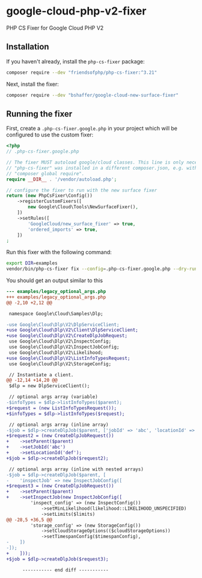 # google-cloud-php-v2-fixer
PHP CS Fixer for Google Cloud PHP V2

## Installation

If you haven't already, install the `php-cs-fixer` package:

```sh
composer require --dev "friendsofphp/php-cs-fixer:^3.21"
```

Next, install the fixer:

```sh
composer require --dev "bshaffer/google-cloud-new-surface-fixer"
```

## Running the fixer

First, create a `.php-cs-fixer.google.php` in your project which will be
configured to use the custom fixer:

```php
<?php
// .php-cs-fixer.google.php

// The fixer MUST autoload google/cloud classes. This line is only necessary if
// "php-cs-fixer" was installed in a different composer.json, e.g. with
// "composer global require".
require __DIR__ . '/vendor/autoload.php';

// configure the fixer to run with the new surface fixer
return (new PhpCsFixer\Config())
    ->registerCustomFixers([
        new Google\Cloud\Tools\NewSurfaceFixer(),
    ])
    ->setRules([
        'GoogleCloud/new_surface_fixer' => true,
        'ordered_imports' => true,
    ])
;
```

Run this fixer with the following command:

```sh
export DIR=examples
vendor/bin/php-cs-fixer fix --config=.php-cs-fixer.google.php --dry-run --diff $DIR
```

You should get an output similar to this

```diff
--- examples/legacy_optional_args.php
+++ examples/legacy_optional_args.php
@@ -2,10 +2,12 @@

 namespace Google\Cloud\Samples\Dlp;

-use Google\Cloud\Dlp\V2\DlpServiceClient;
+use Google\Cloud\Dlp\V2\Client\DlpServiceClient;
+use Google\Cloud\Dlp\V2\CreateDlpJobRequest;
 use Google\Cloud\Dlp\V2\InspectConfig;
 use Google\Cloud\Dlp\V2\InspectJobConfig;
 use Google\Cloud\Dlp\V2\Likelihood;
+use Google\Cloud\Dlp\V2\ListInfoTypesRequest;
 use Google\Cloud\Dlp\V2\StorageConfig;

 // Instantiate a client.
@@ -12,14 +14,20 @@
 $dlp = new DlpServiceClient();

 // optional args array (variable)
-$infoTypes = $dlp->listInfoTypes($parent);
+$request = (new ListInfoTypesRequest());
+$infoTypes = $dlp->listInfoTypes($request);

 // optional args array (inline array)
-$job = $dlp->createDlpJob($parent, ['jobId' => 'abc', 'locationId' => 'def']);
+$request2 = (new CreateDlpJobRequest())
+    ->setParent($parent)
+    ->setJobId('abc')
+    ->setLocationId('def');
+$job = $dlp->createDlpJob($request2);

 // optional args array (inline with nested arrays)
-$job = $dlp->createDlpJob($parent, [
-    'inspectJob' => new InspectJobConfig([
+$request3 = (new CreateDlpJobRequest())
+    ->setParent($parent)
+    ->setInspectJob(new InspectJobConfig([
         'inspect_config' => (new InspectConfig())
             ->setMinLikelihood(likelihood::LIKELIHOOD_UNSPECIFIED)
             ->setLimits($limits)
@@ -28,5 +36,5 @@
         'storage_config' => (new StorageConfig())
             ->setCloudStorageOptions(($cloudStorageOptions))
             ->setTimespanConfig($timespanConfig),
-    ])
-]);
+    ]));
+$job = $dlp->createDlpJob($request3);

      ----------- end diff -----------
```
